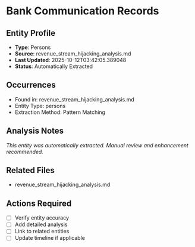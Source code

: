 # Bank Communication Records

## Entity Profile
- **Type**: Persons
- **Source**: revenue_stream_hijacking_analysis.md
- **Last Updated**: 2025-10-12T03:42:05.389048
- **Status**: Automatically Extracted

## Occurrences
- Found in: revenue_stream_hijacking_analysis.md
- Entity Type: persons
- Extraction Method: Pattern Matching

## Analysis Notes
*This entity was automatically extracted. Manual review and enhancement recommended.*

## Related Files
- revenue_stream_hijacking_analysis.md

## Actions Required
- [ ] Verify entity accuracy
- [ ] Add detailed analysis
- [ ] Link to related entities
- [ ] Update timeline if applicable
